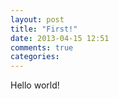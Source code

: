 ```yaml
---
layout: post
title: "First!"
date: 2013-04-15 12:51
comments: true
categories: 
---
```


Hello world!